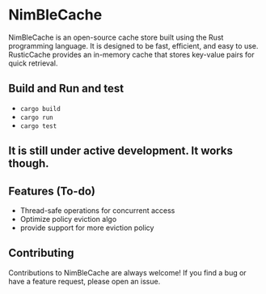 # NimBleCache

NimBleCache is an open-source cache store built using the Rust programming language. It is designed to be fast, efficient, and easy to use. RusticCache provides an in-memory cache that stores key-value pairs for quick retrieval.

## Build and Run and test

- `cargo build`
- `cargo run`
- `cargo test`

## It is still under active development. It works though.

## Features (To-do)
- Thread-safe operations for concurrent access
- Optimize policy eviction algo 
- provide support for more eviction policy


## Contributing
Contributions to NimBleCache are always welcome! If you find a bug or have a feature request, please open an issue.